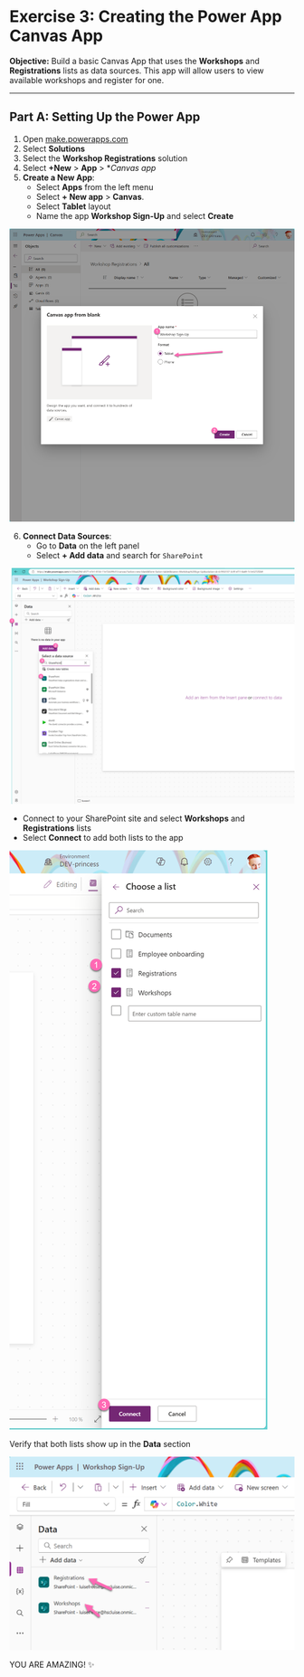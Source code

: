 # Exercise 3: Creating the Power App Canvas App

**Objective:** Build a basic Canvas App that uses the **Workshops** and **Registrations** lists as data sources. This app will allow users to view available workshops and register for one.

---

## Part A: Setting Up the Power App

1. Open [make.powerapps.com](https://make.powerapps.com/)
2. Select **Solutions**
3. Select the **Workshop Registrations** solution
4. Select **+New** > **App** > **Canvas app*
5. **Create a New App**:
   - Select **Apps** from the left menu
   - Select **+ New app** > **Canvas**.
   - Select **Tablet** layout
   - Name the app **Workshop Sign-Up** and select **Create**

![create app](/assets/espc-createapp.png)

6. **Connect Data Sources**:
   - Go to **Data** on the left panel
   - Select **+ Add data** and search for `SharePoint`

![add SharePoint as a data source](/assets/espc24-add-sp.png)

   - Connect to your SharePoint site and select **Workshops** and **Registrations** lists
   - Select **Connect** to add both lists to the app

![select your lists](/assets/espc24-add-sources.png)

Verify that both lists show up in the **Data** section

![verify datasources](/assets/espc24-verify-datasources.png)

YOU ARE AMAZING! ✨
